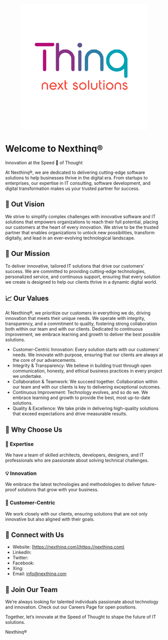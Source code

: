 <p align="center">
  <img src="./logo-transparent.png" />
</p>

# Welcome to Nexthinq®
 Innovation at the Speed 🚀 of Thought

At Nexthinq®, we are dedicated to delivering cutting-edge software solutions to help businesses thrive in the digital era. From startups to enterprises, our expertise in IT consulting, software development, and digital transformation makes us your trusted partner for success.

## 🎯 Out Vision

We strive to simplify complex challenges with innovative software and IT solutions that empowers organizations to reach their full potential, placing our customers at the heart of every innovation. We strive to be the trusted partner that enables organizations to unlock new possibilities, transform digitally, and lead in an ever-evolving technological landscape.

## 🌟 Our Mission

To deliver innovative, tailored IT solutions that drive our customers’ success. We are committed to providing cutting-edge technologies, personalized service, and continuous support, ensuring that every solution we create is designed to help our clients thrive in a dynamic digital world.

## 📈 Our Values

At Nexthinq®, we prioritize our customers in everything we do, driving innovation that meets their unique needs. We operate with integrity, transparency, and a commitment to quality, fostering strong collaboration both within our team and with our clients. Dedicated to continuous improvement, we embrace learning and growth to deliver the best possible solutions.

- Customer-Centric Innovation: Every solution starts with our customers’ needs. We innovate with purpose, ensuring that our clients are always at the core of our advancements.
- Integrity & Transparency: We believe in building trust through open communication, honesty, and ethical business practices in every project we undertake.
- Collaboration & Teamwork: We succeed together. Collaboration within our team and with our clients is key to delivering exceptional outcomes.
- Continuous Improvement: Technology evolves, and so do we. We embrace learning and growth to provide the best, most up-to-date solutions.
- Quality & Excellence: We take pride in delivering high-quality solutions that exceed expectations and drive measurable results.

## 🚀 Why Choose Us

### 🔧 Expertise
We have a team of skilled architects, developers, designers, and IT professionals who are passionate about solving technical challenges.

### 💡 Innovation
We embrace the latest technologies and methodologies to deliver future-proof solutions that grow with your business.

### 🤝 Customer-Centric
We work closely with our clients, ensuring solutions that are not only innovative but also aligned with their goals.

## 👥 Connect with Us

- Website: [https://nexthinq.com](https://nexthinq.com)
- LinkedIn: 
- Twitter: 
- Facebook: 
- Xing: 
- Email: info@nexthinq.com

## 🤝 Join Our Team

We’re always looking for talented individuals passionate about technology and innovation. Check out our Careers Page for open positions.

Together, let’s innovate at the Speed of Thought to shape the future of IT solutions.

Nexthinq®
